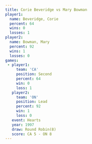 ```yaml
---
title: Corie Beveridge vs Mary Bowman
player1:                
  name: Beveridge, Corie
  percent: 64           
  wins: 0               
  losses: 1             
player2:                
  name: Bowman, Mary    
  percent: 92           
  wins: 1               
  losses: 0             
games:
 - player1:          
     team: 'CA'      
     position: Second
     percent: 64     
     win: 0          
     loss: 1         
   player2:        
     team: 'ON'    
     position: Lead
     percent: 92   
     win: 1        
     loss: 0       
   event: Hearts       
   year: 1997          
   draw: Round Robin(8)
   score: CA 5 - ON 8  
---
```

